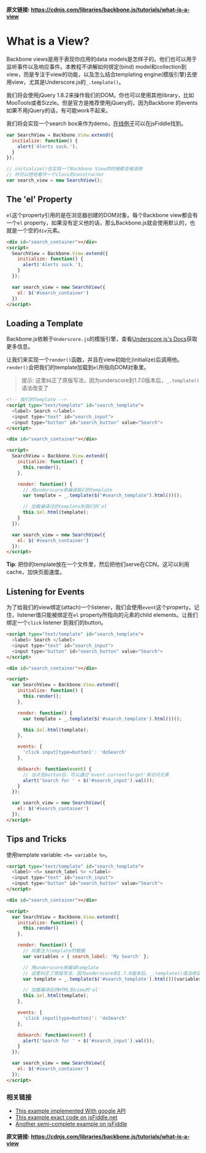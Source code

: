 **原文链接: https://cdnjs.com/libraries/backbone.js/tutorials/what-is-a-view**

# What is a View?
Backbone views是用于表现你应用的data models是怎样子的。他们也可以用于监听事件以及响应事件。本教程不讲解如何绑定(bind) model和collection到view，而是专注于view的功能，以及怎么结合templating engine(模版引擎)去使用view，尤其是Underscore.js的`_.template()`。

我们将会使用jQuery 1.8.2来操作我们的DOM。你也可以使用其他library，比如MooTools或者Sizzle。但是官方是推荐使用jQuery的，因为Backbone 的events如果不用jQuery的话，有可能work不起来。

我们将会实现一个search box来作为demo，[在线例子](http://jsfiddle.net/tBS4X/1/)可以在jsFiddle找到。
```javascript
var SearchView = Backbone.View.extend({
  initialize: function() {
    alert('Alerts suck.');
  }
});

// initialize()在实现一个Backbone View的时候都会被调用
// 你可以把他看作一个class的constructor
var search_view = new SearchView();
```

## The 'el' Property
`el`这个property引用的是在浏览器创建的DOM对象。每个Backbone view都会有一个`el` property，如果没有定义他的话，那么Backbone.js就会使用默认的，也就是一个空的`div`元素。

```html
<div id="search_container"></div>
<script>
  SearchView = Backbone.View.extend({
    initialize: function() {
      alert('Alerts suck.');
    }
  });

  var search_view = new SearchView({
    el: $('#search_container')
  })
</script>
```

## Loading a Template
Backbone.js依赖于`Underscore.js`的模版引擎，查看[Underscore.js's Docs](http://documentcloud.github.com/underscore/)获取更多信息。

让我们来实现一个`render()`函数，并且在view初始化(initialize)后调用他。`render()`会把我们的template加载到`el`所指向DOM对象里。

> 提示: 这里纠正了原版写法，因为underscore到1.7.0版本后，`_.template()`语法改变了

```html
<!-- 我们的Template -->
<script type="text/template" id="search_template">
  <label> Search </label>
  <input type="text" id="search_input">
  <input type="button" id="search_button" value="Search">
</script>

<div id="search_container"></div>

<script>
  SearchView = Backbone.View.extend({
    initialize: function() {
      this.render();
    },

    render: function() {
      // 用underscore来编译我们的template
      var template = _.template($("#search_template").html())();

      // 加载编译过的template到我们的`el`
      this.$el.html(template);
    }
  });

  var search_view = new SearchView({
    el: $('#search_container')
  });
</script>
```
**Tip**: 把你的template放在一个文件里，然后把他们serve在CDN。这可以利用cache，加快页面速度。

## Listening for Events
为了给我们的view绑定(attach)一个listener，我们会使用`event`这个property。记住，listener值只能被绑定在`el` property所指向的元素的child elements。让我们绑定一个`click` listener 到我们的button。
```html
<script type="text/template" id="search_template">
  <label> Search </label>
  <input type="text" id="search_input">
  <input type="button" id="search_button" value="Search">
</script>

<div id="search_container"></div>

<script>
  var SearchView = Backbone.View.extend({
    initialize: function() {
      this.render();
    },

    render: function() {
      var template = _.template($('#search_template').html())();

      this.$el.html(template);
    },

    events: {
      'click input[type=button]': 'doSearch'
    },

    doSearch: function(event) {
      // 当点击button后，可以通过'event.currentTarget'来访问元素
      alert('Search for ' + $('#search_input').val());
    }
  });

  var search_view = new SearchView({
    el: $('#search_container')
  });
</script>
```
## Tips and Tricks
使用template variable: `<%= variable %>`。
```html
<script type="text/template" id="search_template">
  <label> <%= search_label %> </label>
  <input type="text" id="search_input">
  <input type="button" id="search_button" value="Search">
</script>

<div id="search_container"></div>

<script>
  var SearchView = Backbone.View.extend({
    initialize: function() {
      this.render()
    },

    render: function() {
      // 将要注入template的数据
      var variables = { search_label: 'My Search' };

      // 用underscore来编译template
      // 这里纠正了原版写法，因为underscore到1.7.0版本后，_.template()语法改变了
      var template = _.template($('#search_template').html())(variables);

      // 加载编译后的HTML到view的'el'
      this.$el.html(template);
    },

    events: {
      'click input[type=button]': 'doSearch'
    },

    doSearch: function(event) {
      alert('Search for ' + $('#search_input').val());
    }
  });

  var search_view = new SearchView({
    el: $('#search_container')
  });
</script>
```
### 相关链接
- [This example implemented With google API](http://thomasdavis.github.io/2011/02/05/backbone-views-and-templates.html)
- [This example exact code on jsFiddle.net](http://jsfiddle.net/thomas/C9wew/4/)
- [Another semi-complete example on jsFiddle](http://jsfiddle.net/thomas/dKK9Y/6/)

**原文链接: https://cdnjs.com/libraries/backbone.js/tutorials/what-is-a-view**
